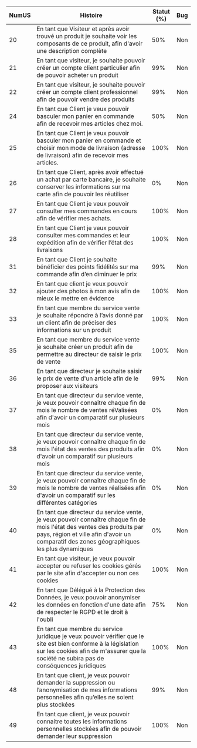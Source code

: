 | NumUS  | Histoire                                                                                                 | Statut (%) | Bug  |
|-----|----------------------------------------------------------------------------------------------------------|------------|------|
| 20  | En tant que Visiteur et après avoir trouvé un produit je souhaite voir les composants de ce produit, afin d'avoir une description complète | 50%        | Non  |
| 21  | En tant que visiteur, je souhaite pouvoir créer un compte client particulier afin de pouvoir acheter un produit | 99%       | Non  |
| 22  | En tant que visiteur, je souhaite pouvoir créer un compte client professionnel afin de pouvoir vendre des produits | 99%        | Non  |
| 24  | En tant que Client je veux pouvoir basculer mon panier en commande afin de recevoir mes articles chez moi. | 50%        | Non  |
| 25  | En tant que Client je veux pouvoir basculer mon panier en commande et choisir mon mode de livraison (adresse de livraison) afin de recevoir mes articles. | 100%        | Non  |
| 26  | En tant que Client, après avoir effectué un achat par carte bancaire, je souhaite conserver les informations sur ma carte afin de pouvoir les réutiliser | 0%        | Non  |
| 27  | En tant que Client je veux pouvoir consulter mes commandes en cours afin de vérifier mes achats. | 100%        | Non  |
| 28  | En tant que Client je veux pouvoir consulter mes commandes et leur expédition afin de vérifier l’état des livraisons | 100%        | Non  |
| 31  |En tant que Client je souhaite bénéficier des points fidélités sur ma commande afin d’en diminuer le prix | 99%        | Non  |
| 32  | En tant que client je veux pouvoir ajouter des photos à mon avis afin de mieux le mettre en évidence | 100%        | Non  |
| 33  | En tant que membre du service vente je souhaite répondre à l’avis donné par un client afin de préciser des informations sur un produit | 100%        | Non  |
| 35  | En tant que membre du service vente je souhaite créer un produit afin de permettre au directeur de saisir le prix de vente | 100%        | Non |
| 36 | En tant que directeur je souhaite saisir le prix de vente d'un article afin de le proposer aux visiteurs | 99%        | Non  |
| 37 | En tant que directeur du service vente, je veux pouvoir connaître chaque fin de mois le nombre de ventes réValisées afin d'avoir un comparatif sur plusieurs mois | 0%        | Non  |
| 38 | En tant que directeur du service vente, je veux pouvoir connaître chaque fin de mois l'état des ventes des produits afin d'avoir un comparatif sur plusieurs mois | 0%        | Non  |
| 39 | En tant que directeur du service vente, je veux pouvoir connaître chaque fin de mois le nombre de ventes réalisées afin d'avoir un comparatif sur les différentes catégories | 0%        | Non  |
| 40 | En tant que directeur du service vente, je veux pouvoir connaître chaque fin de mois l'état des ventes des produits par pays, région et ville afin d'avoir un comparatif des zones géographiques les plus dynamiques | 0%        | Non  |
| 41 | En tant que visiteur, je veux pouvoir accepter ou refuser les cookies gérés par le site afin d'accepter ou non ces cookies | 100%        | Non  |
| 42 | En tant que Délégué à la Protection des Données, je veux pouvoir anonymiser les données en fonction d'une date afin de respecter le RGPD et le droit à l'oubli | 75%        | Non  |
| 43 | En tant que membre du service juridique je veux pouvoir vérifier que le site est bien conforme à la législation sur les cookies afin de m'assurer que la société ne subira pas de conséquences juridiques | 100%        | Non  |
| 48 | En tant que client, je veux pouvoir demander la suppression ou l’anonymisation de mes informations personnelles afin qu’elles ne soient plus stockées | 99%        | Non  |
| 49 | En tant que client, je veux pouvoir connaitre toutes les informations personnelles stockées afin de pouvoir demander leur suppression | 100%        | Non  |
